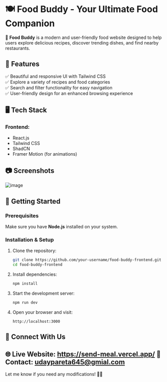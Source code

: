 # **🍽️ Food Buddy - Your Ultimate Food Companion**  

🚀 **Food Buddy** is a modern and user-friendly food website designed to help users explore delicious recipes, discover trending dishes, and find nearby restaurants.  

## **🌟 Features**  
✅ Beautiful and responsive UI with Tailwind CSS  
✅ Explore a variety of recipes and food categories  
✅ Search and filter functionality for easy navigation  
✅ User-friendly design for an enhanced browsing experience  

## **🖥️ Tech Stack**  

### **Frontend:**  
- React.js  
- Tailwind CSS  
- ShadCN  
- Framer Motion (for animations)  

## **📷 Screenshots**  
![image](https://github.com/user-attachments/assets/0da40a22-dadc-41f8-b403-46b9f9eca97c)
 

## **🚀 Getting Started**  

### **Prerequisites**  
Make sure you have **Node.js** installed on your system.  

### **Installation & Setup**  
1. Clone the repository:  
   ```sh
   git clone https://github.com/your-username/food-buddy-frontend.git
   cd food-buddy-frontend
   ```

2. Install dependencies:  
   ```sh
   npm install
   ```

3. Start the development server:  
   ```sh
   npm run dev
   ```

4. Open your browser and visit:  
   ```
   http://localhost:3000
   ```

## **📢 Connect With Us**  
🌐 Live Website: https://send-meal.vercel.app/
📧 Contact: udaypareta645@gmial.com
---

Let me know if you need any modifications! 🚀😊  
